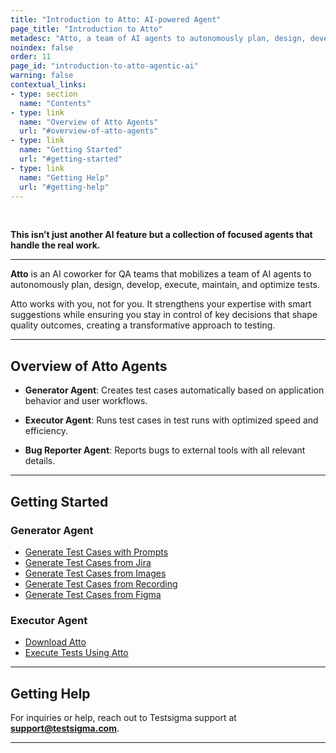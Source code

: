 ```yaml
---
title: "Introduction to Atto: AI-powered Agent"
page_title: "Introduction to Atto"
metadesc: "Atto, a team of AI agents to autonomously plan, design, develop, execute, maintain, and optimize tests | Atto is your AI coworker if you're into QA"
noindex: false
order: 11
page_id: "introduction-to-atto-agentic-ai"
warning: false
contextual_links:
- type: section
  name: "Contents"
- type: link
  name: "Overview of Atto Agents"
  url: "#overview-of-atto-agents"
- type: link
  name: "Getting Started"
  url: "#getting-started"
- type: link
  name: "Getting Help"
  url: "#getting-help"
---
```


<br>

**This isn’t just another AI feature but a collection of focused agents that handle the real work.**

---

**Atto** is an AI coworker for QA teams that mobilizes a team of AI agents to autonomously plan, design, develop, execute, maintain, and optimize tests.

Atto works with you, not for you. It strengthens your expertise with smart suggestions while ensuring you stay in control of key decisions that shape quality outcomes, creating a transformative approach to testing.

---

## **Overview of Atto Agents**

- **Generator Agent**: Creates test cases automatically based on application behavior and user workflows.

- **Executor Agent**: Runs test cases in test runs with optimized speed and efficiency.

- **Bug Reporter Agent**: Reports bugs to external tools with all relevant details.

---

## **Getting Started**

### **Generator Agent**
   - [Generate Test Cases with Prompts](https://testsigma.com/docs/test-management/atto/generator-agent/generate-tests-with-prompts/)
   - [Generate Test Cases from Jira](https://testsigma.com/docs/test-management/atto/generator-agent/generate-tests-from-jira/)
   - [Generate Test Cases from Images](https://testsigma.com/docs/test-management/atto/generator-agent/generate-tests-from-images/)
   - [Generate Test Cases from Recording](https://testsigma.com/docs/test-management/atto/generator-agent/generate-tests-from-recording/)
   - [Generate Test Cases from Figma](https://testsigma.com/docs/test-management/atto/generator-agent/generate-tests-from-figma/)
  
### **Executor Agent**
   - [Download Atto](https://testsigma.com/docs/test-management/atto/executor-agent/download/)
   - [Execute Tests Using Atto](https://testsigma.com/docs/test-management/atto/executor-agent/execute-test-runs/)

---

## **Getting Help**

For inquiries or help, reach out to Testsigma support at **support@testsigma.com**.

---